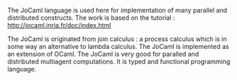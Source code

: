 The JoCaml language is used here for implementation of many parallel and distributed constructs. The work is based on the tutorial : http://jocaml.inria.fr/doc/index.html

The JoCaml is originated from join calculus : a process calculus which is in some way an alternative to lambda calculus. The JoCaml is implemented as an extension of OCaml. The JoCaml is very good for paralled and distributed multiagent computations. It is typed and functional programming language. 



